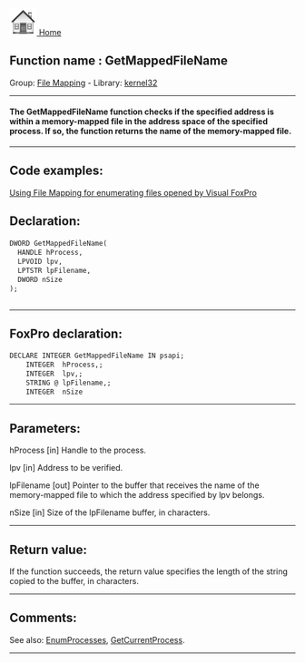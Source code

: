 [<img src="../../images/home.png"> Home ](https://github.com/VFPX/Win32API)  

## Function name : GetMappedFileName
Group: [File Mapping](../../functions_group.md#File_Mapping)  -  Library: [kernel32](../../Libraries.md#kernel32)  
***  


#### The GetMappedFileName function checks if the specified address is within a memory-mapped file in the address space of the specified process. If so, the function returns the name of the memory-mapped file.
***  


## Code examples:
[Using File Mapping for enumerating files opened by Visual FoxPro](../../samples/sample_473.md)  

## Declaration:
```foxpro  
DWORD GetMappedFileName(
  HANDLE hProcess,
  LPVOID lpv,
  LPTSTR lpFilename,
  DWORD nSize
);
  
```  
***  


## FoxPro declaration:
```foxpro  
DECLARE INTEGER GetMappedFileName IN psapi;
	INTEGER  hProcess,;
	INTEGER  lpv,;
	STRING @ lpFilename,;
	INTEGER  nSize  
```  
***  


## Parameters:
hProcess 
[in] Handle to the process.

lpv 
[in] Address to be verified. 

lpFilename 
[out] Pointer to the buffer that receives the name of the memory-mapped file to which the address specified by lpv belongs. 

nSize 
[in] Size of the lpFilename buffer, in characters.   
***  


## Return value:
If the function succeeds, the return value specifies the length of the string copied to the buffer, in characters.  
***  


## Comments:
See also: [EnumProcesses](../psapi/EnumProcesses.md), [GetCurrentProcess](../kernel32/GetCurrentProcess.md).  
  
***  

